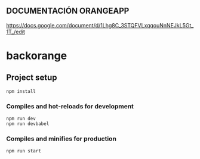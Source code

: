 ## DOCUMENTACIÓN ORANGEAPP
https://docs.google.com/document/d/1Lhg8C_3STQFVLxqqouNnNEJkL5Gt_1T_/edit

# backorange

## Project setup
```
npm install
```

### Compiles and hot-reloads for development
```
npm run dev
npm run devbabel
```

### Compiles and minifies for production
```
npm run start
```


